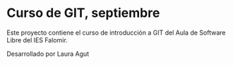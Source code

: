 # Curso de GIT, septiembre

Este proyecto contiene el curso de introducción a GIT del Aula de Software Libre del IES Falomir.

Desarrollado por Laura Agut
